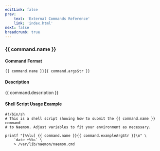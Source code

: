 ```yaml
---
editLink: false
prev:
    text: 'External Commands Reference'
    link: 'index.html'
next: false
breadcrumb: true
---
```


<script setup>
const command = {"args":[{"name":"host_name","type":"host"},{"name":"persistent","type":"bool"},{"name":"author","type":"str"},{"name":"comment","type":"str"}],"name":"ADD_HOST_COMMENT","description":"This command is used to add a comment for the specified host.  If you work with other administrators, you may find it useful to share information about a host that is having problems if more than one of you may be working on it.  If you do not check the 'persistent' option, the comment will be automatically be deleted at the the next program restarted.","classes":["host","comment"],"argsStr":";host_name;persistent;author;comment","exampleArgStr":";host1;1;naemonadmin;This is an example comment."};
</script>

<h3>{{ command.name }}</h3>

#### Command Format

`{{ command.name }}{{ command.argsStr }}`

#### Description

{{ command.description }}

#### Shell Script Usage Example

```sh-vue
#!/bin/sh
# This is a shell script showing how to submit the {{ command.name }} command
# to Naemon. Adjust variables to fit your environment as necessary.

printf "[%%lu] {{ command.name }}{{ command.exampleArgStr }}\n" \
    `date +%%s` \
    > /var/lib/naemon/naemon.cmd
```

